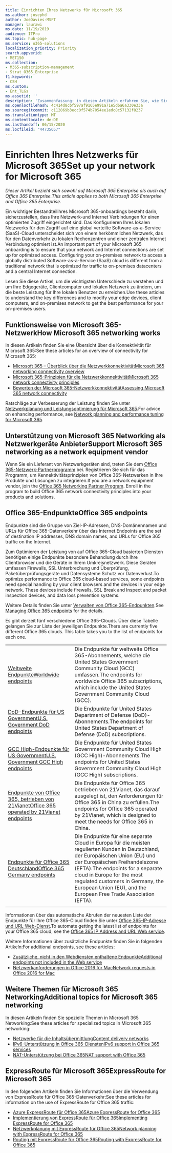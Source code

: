 ```yaml
---
title: Einrichten Ihres Netzwerks für Microsoft 365
ms.author: josephd
author: JoeDavies-MSFT
manager: laurawi
ms.date: 11/19/2019
audience: ITPro
ms.topic: hub-page
ms.service: o365-solutions
localization_priority: Priority
search.appverid:
- MET150
ms.collection:
- M365-subscription-management
- Strat_O365_Enterprise
f1.keywords:
- CSH
ms.custom:
- Ent_TLGs
ms.assetid: ''
description: 'Zusammenfassung: in diesen Artikeln erfahren Sie, wie Sie Netzwerke für Microsoft 365 verstehen.'
ms.openlocfilehash: 4c414d8cbf597af9165e991a71e5d6a6a330e33a
ms.sourcegitcommit: c112869b3ecc0f574b7054ee1edc8c57132f8237
ms.translationtype: MT
ms.contentlocale: de-DE
ms.lasthandoff: 06/15/2020
ms.locfileid: "44735657"
---
```

# <a name="set-up-your-network-for-microsoft-365"></a><span data-ttu-id="75a6a-103">Einrichten Ihres Netzwerks für Microsoft 365</span><span class="sxs-lookup"><span data-stu-id="75a6a-103">Set up your network for Microsoft 365</span></span>

<span data-ttu-id="75a6a-104">*Dieser Artikel bezieht sich sowohl auf Microsoft 365 Enterprise als auch auf Office 365 Enterprise.*</span><span class="sxs-lookup"><span data-stu-id="75a6a-104">*This article applies to both Microsoft 365 Enterprise and Office 365 Enterprise.*</span></span>

<span data-ttu-id="75a6a-p101">Ein wichtiger Bestandteilihres Microsoft 365-onboardings besteht darin, sicherzustellen, dass Ihre Netzwerk-und Internet Verbindungen für einen optimierten Zugriff eingerichtet sind. Das Konfigurieren Ihres lokalen Netzwerks für den Zugriff auf eine global verteilte Software-as-a-Service (SaaS)-Cloud unterscheidet sich von einem herkömmlichen Netzwerk, das für den Datenverkehr zu lokalen Rechenzentren und einer zentralen Internet Verbindung optimiert ist.</span><span class="sxs-lookup"><span data-stu-id="75a6a-p101">An important part of your Microsoft 365 onboarding is to ensure that your network and Internet connections are set up for optimized access. Configuring your on-premises network to access a globally distributed Software-as-a-Service (SaaS) cloud is different from a traditional network that is optimized for traffic to on-premises datacenters and a central Internet connection.</span></span> 

<span data-ttu-id="75a6a-107">Lesen Sie diese Artikel, um die wichtigsten Unterschiede zu verstehen und um Ihre Edgegeräte, Clientcomputer und lokalen Netzwerk zu ändern, um die beste Leistung für Ihre lokalen Benutzer zu erreichen.</span><span class="sxs-lookup"><span data-stu-id="75a6a-107">Use these articles to understand the key differences and to modify your edge devices, client computers, and on-premises network to get the best performance for your on-premises users.</span></span>

## <a name="how-microsoft-365-networking-works"></a><span data-ttu-id="75a6a-108">Funktionsweise von Microsoft 365-Netzwerk</span><span class="sxs-lookup"><span data-stu-id="75a6a-108">How Microsoft 365 networking works</span></span>

<span data-ttu-id="75a6a-109">In diesen Artikeln finden Sie eine Übersicht über die Konnektivität für Microsoft 365:</span><span class="sxs-lookup"><span data-stu-id="75a6a-109">See these articles for an overview of connectivity for Microsoft 365:</span></span>

- [<span data-ttu-id="75a6a-110">Microsoft 365 – Überblick über die Netzwerkkonnektivität</span><span class="sxs-lookup"><span data-stu-id="75a6a-110">Microsoft 365 networking connectivity overview</span></span>](office-365-networking-overview.md)
- [<span data-ttu-id="75a6a-111">Microsoft 365-Prinzipien für die Netzwerkkonnektivität</span><span class="sxs-lookup"><span data-stu-id="75a6a-111">Microsoft 365 network connectivity principles</span></span>](office-365-network-connectivity-principles.md)
- [<span data-ttu-id="75a6a-112">Bewerten der Microsoft 365-Netzwerkkonnektivität</span><span class="sxs-lookup"><span data-stu-id="75a6a-112">Assessing Microsoft 365 network connectivity</span></span>](assessing-network-connectivity.md)

<span data-ttu-id="75a6a-113">Ratschläge zur Verbesserung der Leistung finden Sie unter [Netzwerkplanung und Leistungsoptimierung für Microsoft 365](network-planning-and-performance.md).</span><span class="sxs-lookup"><span data-stu-id="75a6a-113">For advice on enhancing performance, see [Network planning and performance tuning for Microsoft 365](network-planning-and-performance.md).</span></span>

## <a name="support-microsoft-365-networking-as-a-network-equipment-vendor"></a><span data-ttu-id="75a6a-114">Unterstützung von Microsoft 365 Networking als Netzwerkgeräte Anbieter</span><span class="sxs-lookup"><span data-stu-id="75a6a-114">Support Microsoft 365 networking as a network equipment vendor</span></span>

<span data-ttu-id="75a6a-p102">Wenn Sie ein Lieferant von Netzwerkgeräten sind, treten Sie dem [Office 365-Netzwerk-Partnerprogramm](office-365-networking-partner-program.md) bei. Registrieren Sie sich für das Programm, um Kennektivitätsprinzipien von Office 365-Netzwerken in Ihre Produkte und Lösungen zu integrieren.</span><span class="sxs-lookup"><span data-stu-id="75a6a-p102">If you are a network equipment vendor, join the [Office 365 Networking Partner Program](office-365-networking-partner-program.md). Enroll in the program to build Office 365 network connectivity principles into your products and solutions.</span></span> 

## <a name="office-365-endpoints"></a><span data-ttu-id="75a6a-117">Office 365-Endpunkte</span><span class="sxs-lookup"><span data-stu-id="75a6a-117">Office 365 endpoints</span></span>

<span data-ttu-id="75a6a-118">Endpunkte sind die Gruppe von Ziel-IP-Adressen, DNS-Domänennamen und URLs für Office 365-Datenverkehr über das Internet.</span><span class="sxs-lookup"><span data-stu-id="75a6a-118">Endpoints are the set of destination IP addresses, DNS domain names, and URLs for Office 365 traffic on the Internet.</span></span> 

<span data-ttu-id="75a6a-p103">Zum Optimieren der Leistung von auf Office 365-Cloud basierten Diensten benötigen einige Endpunkte besondere Behandlung durch Ihre Clientbrowser und die Geräte in Ihrem Umkreisnetzwerk. Diese Geräten umfassen Firewalls, SSL Unterbrechung und Überprüfung, Paketüberprüfungsgeräte und Datensysteme Schutz vor Datenverlust.</span><span class="sxs-lookup"><span data-stu-id="75a6a-p103">To optimize performance to Office 365 cloud-based services, some endpoints need special handling by your client browsers and the devices in your edge network. These devices include firewalls, SSL Break and Inspect and packet inspection devices, and data loss prevention systems.</span></span>

<span data-ttu-id="75a6a-121">Weitere Details finden Sie unter [ Verwalten von Office 365-Endpunkten](managing-office-365-endpoints.md).</span><span class="sxs-lookup"><span data-stu-id="75a6a-121">See [Managing Office 365 endpoints](managing-office-365-endpoints.md) for the details.</span></span>

<span data-ttu-id="75a6a-p104">Es gibt derzeit fünf verschiedene Office 365-Clouds. Über diese Tabelle gelangen Sie zur Liste der jeweiligen Endpunkte.</span><span class="sxs-lookup"><span data-stu-id="75a6a-p104">There are currently five different Office 365 clouds. This table takes you to the list of endpoints for each one.</span></span>

|||
|:-------|:-----|
| [<span data-ttu-id="75a6a-124">Weltweite Endpunkte</span><span class="sxs-lookup"><span data-stu-id="75a6a-124">Worldwide endpoints</span></span>](urls-and-ip-address-ranges.md) | <span data-ttu-id="75a6a-125">Die Endpunkte für weltweite Office 365-Abonnements, welche die United States Government Community Cloud (GCC) umfassen.</span><span class="sxs-lookup"><span data-stu-id="75a6a-125">The endpoints for worldwide Office 365 subscriptions, which include the United States Government Community Cloud (GCC).</span></span> |
| [<span data-ttu-id="75a6a-126">DoD-Endpunkte für US Government</span><span class="sxs-lookup"><span data-stu-id="75a6a-126">U.S. Government DoD endpoints</span></span>](office-365-u-s-government-dod-endpoints.md) | <span data-ttu-id="75a6a-127">Die Endpunkte für United States Department of Defense (DoD)-Abonnements.</span><span class="sxs-lookup"><span data-stu-id="75a6a-127">The endpoints for United States Department of Defense (DoD) subscriptions.</span></span> |
| [<span data-ttu-id="75a6a-128">GCC High-Endpunkte für US Government</span><span class="sxs-lookup"><span data-stu-id="75a6a-128">U.S. Government GCC High endpoints</span></span>](office-365-u-s-government-gcc-high-endpoints.md) | <span data-ttu-id="75a6a-129">Die Endpunkte für United States Government Community Cloud High (GCC High)-Abonnements.</span><span class="sxs-lookup"><span data-stu-id="75a6a-129">The endpoints for United States Government Community Cloud High (GCC High) subscriptions.</span></span> |
| [<span data-ttu-id="75a6a-130">Endpunkte von Office 365, betrieben von 21Vianet</span><span class="sxs-lookup"><span data-stu-id="75a6a-130">Office 365 operated by 21Vianet endpoints</span></span>](urls-and-ip-address-ranges-21vianet.md) | <span data-ttu-id="75a6a-131">Die Endpunkte für Office 365 betrieben von 21Vianet, das darauf ausgelegt ist, den Anforderungen für Office 365 in China zu erfüllen.</span><span class="sxs-lookup"><span data-stu-id="75a6a-131">The endpoints for Office 365 operated by 21Vianet, which is designed to meet the needs for Office 365 in China.</span></span> |
| [<span data-ttu-id="75a6a-132">Endpunkte für Office 365 Deutschland</span><span class="sxs-lookup"><span data-stu-id="75a6a-132">Office 365 Germany endpoints</span></span>](office-365-germany-endpoints.md) | <span data-ttu-id="75a6a-133">Die Endpunkte für eine separate Cloud in Europa für die meisten regulierten Kunden in Deutschland, der Europäischen Union (EU) und der Europäischen Freihandelszone (EFTA).</span><span class="sxs-lookup"><span data-stu-id="75a6a-133">The endpoints for a separate cloud in Europe for the most regulated customers in Germany, the European Union (EU), and the European Free Trade Association (EFTA).</span></span> |
|||

<span data-ttu-id="75a6a-134">Informationen über das automatische Abrufen der neuesten Liste der Endpunkte für Ihre Office 365-Cloud finden Sie unter [Office 365-IP-Adresse und URL-Web-Dienst](office-365-ip-web-service.md).</span><span class="sxs-lookup"><span data-stu-id="75a6a-134">To automate getting the latest list of endpoints for your Office 365 cloud, see the [Office 365 IP Address and URL Web service](office-365-ip-web-service.md).</span></span>

<span data-ttu-id="75a6a-135">Weitere Informationen über zusätzliche Endpunkte finden Sie in folgenden Artikeln:</span><span class="sxs-lookup"><span data-stu-id="75a6a-135">For additional endpoints, see these articles:</span></span>

- [<span data-ttu-id="75a6a-136">Zusätzliche, nicht in den Webdiensten enthaltene Endpunkte</span><span class="sxs-lookup"><span data-stu-id="75a6a-136">Additional endpoints not included in the Web service</span></span>](additional-office365-ip-addresses-and-urls.md)
- [<span data-ttu-id="75a6a-137">Netzwerkanforderungen in Office 2016 für Mac</span><span class="sxs-lookup"><span data-stu-id="75a6a-137">Network requests in Office 2016 for Mac</span></span>](network-requests-in-office-2016-for-mac.md)


## <a name="additional-topics-for-microsoft-365-networking"></a><span data-ttu-id="75a6a-138">Weitere Themen für Microsoft 365 Networking</span><span class="sxs-lookup"><span data-stu-id="75a6a-138">Additional topics for Microsoft 365 networking</span></span>

<span data-ttu-id="75a6a-139">In diesen Artikeln finden Sie spezielle Themen in Microsoft 365 Networking:</span><span class="sxs-lookup"><span data-stu-id="75a6a-139">See these articles for specialized topics in Microsoft 365 networking:</span></span>

- [<span data-ttu-id="75a6a-140">Netzwerke für die Inhaltsübermittlung</span><span class="sxs-lookup"><span data-stu-id="75a6a-140">Content delivery networks</span></span>](content-delivery-networks.md)
- [<span data-ttu-id="75a6a-141">IPv6-Unterstützung in Office 365-Diensten</span><span class="sxs-lookup"><span data-stu-id="75a6a-141">IPv6 support in Office 365 services</span></span>](ipv6-support.md)
- [<span data-ttu-id="75a6a-142">NAT-Unterstützung bei Office 365</span><span class="sxs-lookup"><span data-stu-id="75a6a-142">NAT support with Office 365</span></span>](nat-support-with-office-365.md)

## <a name="expressroute-for-microsoft-365"></a><span data-ttu-id="75a6a-143">ExpressRoute für Microsoft 365</span><span class="sxs-lookup"><span data-stu-id="75a6a-143">ExpressRoute for Microsoft 365</span></span>

<span data-ttu-id="75a6a-144">In den folgenden Artikeln finden Sie Informationen über die Verwendung von ExpressRoute für Office 365-Datenverkehr:</span><span class="sxs-lookup"><span data-stu-id="75a6a-144">See these articles for information on the use of ExpressRoute for Office 365 traffic:</span></span>

- [<span data-ttu-id="75a6a-145">Azure ExpressRoute für Office 365</span><span class="sxs-lookup"><span data-stu-id="75a6a-145">Azure ExpressRoute for Office 365</span></span>](azure-expressroute.md)
- [<span data-ttu-id="75a6a-146">Implementierung von ExpressRoute für Office 365</span><span class="sxs-lookup"><span data-stu-id="75a6a-146">Implementing ExpressRoute for Office 365</span></span>](implementing-expressroute.md)
- [<span data-ttu-id="75a6a-147">Netzwerkplanung mit ExpressRoute für Office 365</span><span class="sxs-lookup"><span data-stu-id="75a6a-147">Network planning with ExpressRoute for Office 365</span></span>](network-planning-with-expressroute.md)
- [<span data-ttu-id="75a6a-148">Routing mit ExpressRoute für Office 365</span><span class="sxs-lookup"><span data-stu-id="75a6a-148">Routing with ExpressRoute for Office 365</span></span>](routing-with-expressroute.md)
